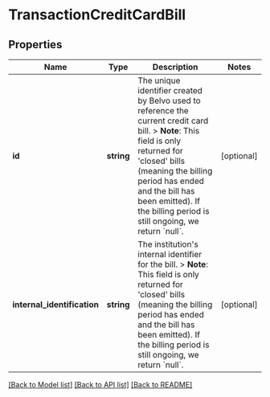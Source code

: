 # TransactionCreditCardBill

## Properties
Name | Type | Description | Notes
------------ | ------------- | ------------- | -------------
**id** | **string** | The unique identifier created by Belvo used to reference the current credit card bill.  &gt; **Note**: This field is only returned for &#x27;closed&#x27; bills (meaning the billing period has ended and the bill has been emitted). If the billing period is still ongoing, we return &#x60;null&#x60;. | [optional] 
**internal_identification** | **string** | The institution&#x27;s internal identifier for the bill.  &gt; **Note**: This field is only returned for &#x27;closed&#x27; bills (meaning the billing period has ended and the bill has been emitted). If the billing period is still ongoing, we return &#x60;null&#x60;. | [optional] 

[[Back to Model list]](../../README.md#documentation-for-models) [[Back to API list]](../../README.md#documentation-for-api-endpoints) [[Back to README]](../../README.md)

